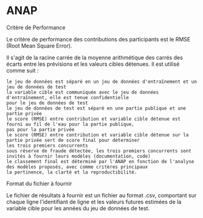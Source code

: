# ANAP


Critère de Performance

Le critère de performance des contributions des participants est le RMSE (Root Mean Square Error).

Il s'agit de la racine carrée de la moyenne arithmétique des carrés des écarts entre les prévisions et les valeurs cibles détenues.
Il est utilisé comme suit :

    le jeu de données est séparé en un jeu de données d'entraînement et un jeu de données de test
    la variable cible est communiquée avec le jeu de données d'entraînement, elle est tenue confidentielle
    pour le jeu de données de test
    le jeu de données de test est séparé en une partie publique et une partie privée
    le score (RMSE) entre contribution et variable cible détenue est fourni au fil de l'eau pour la partie publique,
    pas pour la partie privée
    le score (RMSE) entre contribution et variable cible détenue sur la partie privée sert de score final pour déterminer
    les trois premiers concurrents
    sous réserve de fraude détectée, les trois premiers concurrents sont invités à fournir leurs modèles (documentation, code)
    le classement final est déterminé par l'ANAP en fonction de l'analyse des modèles proposés, avec comme critères principaux 
    la pertinence, la clarté et la reproductibilité.

Format du fichier à fournir

Le fichier de résultats à fournir est un fichier au format .csv, comportant sur chaque ligne l'identifiant de ligne
et les valeurs futures estimées de la variable cible pour les années du jeu de données de test.

  

